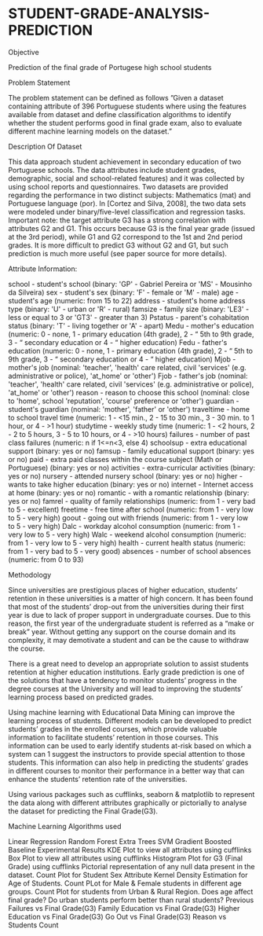 # STUDENT-GRADE-ANALYSIS-PREDICTION
Objective

Prediction of the final grade of Portugese high school students

Problem Statement

The problem statement can be defined as follows ”Given a dataset containing attribute of 396 Portuguese students where using the features available from dataset and define classification algorithms to identify whether the student performs good in final grade exam, also to evaluate different machine learning models on the dataset.”

Description Of Dataset

This data approach student achievement in secondary education of two Portuguese schools. The data attributes include student grades, demographic, social and school-related features) and it was collected by using school reports and questionnaires. Two datasets are provided regarding the performance in two distinct subjects: Mathematics (mat) and Portuguese language (por). In [Cortez and Silva, 2008], the two data sets were modeled under binary/five-level classification and regression tasks. Important note: the target attribute G3 has a strong correlation with attributes G2 and G1. This occurs because G3 is the final year grade (issued at the 3rd period), while G1 and G2 correspond to the 1st and 2nd period grades. It is more difficult to predict G3 without G2 and G1, but such prediction is much more useful (see paper source for more details).

Attribute Information:

school - student's school (binary: 'GP' - Gabriel Pereira or 'MS' - Mousinho da Silveira)
sex - student's sex (binary: 'F' - female or 'M' - male)
age - student's age (numeric: from 15 to 22)
address - student's home address type (binary: 'U' - urban or 'R' - rural)
famsize - family size (binary: 'LE3' - less or equal to 3 or 'GT3' - greater than 3)
Pstatus - parent's cohabitation status (binary: 'T' - living together or 'A' - apart)
Medu - mother's education (numeric: 0 - none, 1 - primary education (4th grade), 2 - “ 5th to 9th grade, 3 - “ secondary education or 4 - “ higher education)
Fedu - father's education (numeric: 0 - none, 1 - primary education (4th grade), 2 - “ 5th to 9th grade, 3 - “ secondary education or 4 - “ higher education)
Mjob - mother's job (nominal: 'teacher', 'health' care related, civil 'services' (e.g. administrative or police), 'at_home' or 'other')
Fjob - father's job (nominal: 'teacher', 'health' care related, civil 'services' (e.g. administrative or police), 'at_home' or 'other')
reason - reason to choose this school (nominal: close to 'home', school 'reputation', 'course' preference or 'other')
guardian - student's guardian (nominal: 'mother', 'father' or 'other')
traveltime - home to school travel time (numeric: 1 - <15 min., 2 - 15 to 30 min., 3 - 30 min. to 1 hour, or 4 - >1 hour)
studytime - weekly study time (numeric: 1 - <2 hours, 2 - 2 to 5 hours, 3 - 5 to 10 hours, or 4 - >10 hours)
failures - number of past class failures (numeric: n if 1<=n<3, else 4)
schoolsup - extra educational support (binary: yes or no)
famsup - family educational support (binary: yes or no)
paid - extra paid classes within the course subject (Math or Portuguese) (binary: yes or no)
activities - extra-curricular activities (binary: yes or no)
nursery - attended nursery school (binary: yes or no)
higher - wants to take higher education (binary: yes or no)
internet - Internet access at home (binary: yes or no)
romantic - with a romantic relationship (binary: yes or no)
famrel - quality of family relationships (numeric: from 1 - very bad to 5 - excellent)
freetime - free time after school (numeric: from 1 - very low to 5 - very high)
goout - going out with friends (numeric: from 1 - very low to 5 - very high)
Dalc - workday alcohol consumption (numeric: from 1 - very low to 5 - very high)
Walc - weekend alcohol consumption (numeric: from 1 - very low to 5 - very high)
health - current health status (numeric: from 1 - very bad to 5 - very good)
absences - number of school absences (numeric: from 0 to 93)

Methodology

Since universities are prestigious places of higher education, students’ retention in these universities is a matter of high concern. It has been found that most of the students’ drop-out from the universities during their first year is due to lack of proper support in undergraduate courses. Due to this reason, the first year of the undergraduate student is referred as a “make or break” year. Without getting any support on the course domain and its complexity, it may demotivate a student and can be the cause to withdraw the course.

There is a great need to develop an appropriate solution to assist students retention at higher education institutions. Early grade prediction is one of the solutions that have a tendency to monitor students’ progress in the degree courses at the University and will lead to improving the students’ learning process based on predicted grades.

Using machine learning with Educational Data Mining can improve the learning process of students. Different models can be developed to predict students’ grades in the enrolled courses, which provide valuable information to facilitate students’ retention in those courses. This information can be used to early identify students at-risk based on which a system can 1 suggest the instructors to provide special attention to those students. This information can also help in predicting the students’ grades in different courses to monitor their performance in a better way that can enhance the students’ retention rate of the universities.

Using various packages such as cufflinks, seaborn & matplotlib to represent the data along with different attributes graphically or pictorially to analyse the dataset for predicting the Final Grade(G3).

Machine Learning Algorithms used

Linear Regression
Random Forest
Extra Trees
SVM
Gradient Boosted
Baseline
Experimental Results
KDE Plot to view all attributes using cufflinks
Box Plot to view all attributes using cufflinks
Histogram Plot for G3 (Final Grade) using cufflinks
Pictorial representation of any null data present in the dataset.
Count Plot for Student Sex Attribute
Kernel Density Estimation for Age of Students.
Count PLot for Male & Female students in different age groups.
Count Plot for students from Urban & Rural Region.
Does age affect final grade?
Do urban students perform better than rural students?
Previous Failures vs Final Grade(G3)
Family Education vs Final Grade(G3)
Higher Education vs Final Grade(G3)
Go Out vs Final Grade(G3)
Reason vs Students Count
